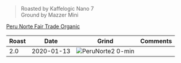> Roasted by Kaffelogic Nano 7<br>
> Ground by Mazzer Mini

[Peru Norte Fair Trade Organic](https://www.greenbeanhouse.co.nz/product/PeruNorteFTO)

| Roast | Date       | Grind | Comments |
|-------|------------|-------|----------
| 2.0   | 2020-01-13 | ![PeruNorte2 0-min](https://user-images.githubusercontent.com/2862029/72641257-8d023600-39ce-11ea-876e-878dc4613678.jpeg) | 

